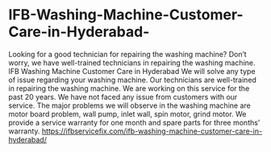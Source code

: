 # IFB-Washing-Machine-Customer-Care-in-Hyderabad-
 Looking for a good technician for repairing the washing machine? Don’t worry, we have well-trained technicians in repairing the washing machine. IFB Washing Machine Customer Care in Hyderabad We will solve any type of issue regarding your washing machine. Our technicians are well-trained in repairing the washing machine. We are working on this service for the past 20 years. We have not faced any issue from customers with our service. The major problems we will observe in the washing machine are motor board problem, wall pump, inlet wall, spin motor, grind motor. We provide a service warranty for one month and spare parts for three months' warranty. https://ifbservicefix.com/ifb-washing-machine-customer-care-in-hyderabad/
